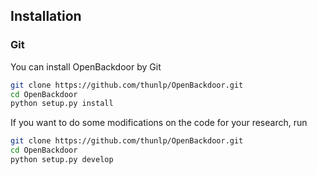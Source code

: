 ## Installation

### Git
You can install OpenBackdoor by Git
```bash
git clone https://github.com/thunlp/OpenBackdoor.git
cd OpenBackdoor
python setup.py install
```

If you want to do some modifications on the code for your research, run
```bash
git clone https://github.com/thunlp/OpenBackdoor.git
cd OpenBackdoor
python setup.py develop
```